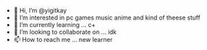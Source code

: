 - 👋 Hi, I’m @yigitkay
- 👀 I’m interested in pc games music anime and kind of theese stuff
- 🌱 I’m currently learning ... c+
- 💞️ I’m looking to collaborate on ... idk
- 📫 How to reach me ... new learner 

<!---
yigitkay/yigitkay is a ✨ special ✨ repository because its `README.md` (this file) appears on your GitHub profile.
You can click the Preview link to take a look at your changes.
--->

